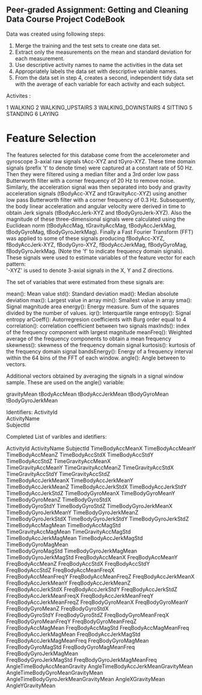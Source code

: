 ## Peer-graded Assignment: Getting and Cleaning Data Course Project CodeBook

Data was created using following steps:

1) Merge the training and the test sets to create one data set.
2) Extract only the measurements on the mean and standard deviation for each measurement.
3) Use descriptive activity names to name the activities in the data set
4) Appropriately labels the data set with descriptive variable names.
5) From the data set in step 4, creates a second, independent tidy data set with the average of each variable for each activity and each subject.

Activites :

1 WALKING
2 WALKING_UPSTAIRS
3 WALKING_DOWNSTAIRS
4 SITTING
5 STANDING
6 LAYING

Feature Selection 
=================
The features selected for this database come from the accelerometer and gyroscope 3-axial raw signals tAcc-XYZ and tGyro-XYZ. These time domain signals (prefix 't' to denote time) were captured at a constant rate of 50 Hz. Then they were filtered using a median filter and a 3rd order low pass Butterworth filter with a corner frequency of 20 Hz to remove noise. Similarly, the acceleration signal was then separated into body and gravity acceleration signals (tBodyAcc-XYZ and tGravityAcc-XYZ) using another low pass Butterworth filter with a corner frequency of 0.3 Hz. 
Subsequently, the body linear acceleration and angular velocity were derived in time to obtain Jerk signals (tBodyAccJerk-XYZ and tBodyGyroJerk-XYZ). Also the magnitude of these three-dimensional signals were calculated using the Euclidean norm (tBodyAccMag, tGravityAccMag, tBodyAccJerkMag, tBodyGyroMag, tBodyGyroJerkMag). 
Finally a Fast Fourier Transform (FFT) was applied to some of these signals producing fBodyAcc-XYZ, fBodyAccJerk-XYZ, fBodyGyro-XYZ, fBodyAccJerkMag, fBodyGyroMag, fBodyGyroJerkMag. (Note the 'f' to indicate frequency domain signals). 
These signals were used to estimate variables of the feature vector for each pattern:  
'-XYZ' is used to denote 3-axial signals in the X, Y and Z directions.

The set of variables that were estimated from these signals are: 

mean(): Mean value
std(): Standard deviation
mad(): Median absolute deviation 
max(): Largest value in array
min(): Smallest value in array
sma(): Signal magnitude area
energy(): Energy measure. Sum of the squares divided by the number of values. 
iqr(): Interquartile range 
entropy(): Signal entropy
arCoeff(): Autorregresion coefficients with Burg order equal to 4
correlation(): correlation coefficient between two signals
maxInds(): index of the frequency component with largest magnitude
meanFreq(): Weighted average of the frequency components to obtain a mean frequency
skewness(): skewness of the frequency domain signal 
kurtosis(): kurtosis of the frequency domain signal 
bandsEnergy(): Energy of a frequency interval within the 64 bins of the FFT of each window.
angle(): Angle between to vectors.

Additional vectors obtained by averaging the signals in a signal window sample. These are used on the angle() variable:

gravityMean
tBodyAccMean
tBodyAccJerkMean
tBodyGyroMean
tBodyGyroJerkMean

Identifiers:
ActivityId                           
ActivityName                        
SubjectId        
 
Completed List of varibles and idetifiers: 

 ActivityId                           ActivityName                         SubjectId                            TimeBodyAccMeanX                     TimeBodyAccMeanY                    
 TimeBodyAccMeanZ                     TimeBodyAccStdX                      TimeBodyAccStdY                      TimeBodyAccStdZ                      TimeGravityAccMeanX                 
 TimeGravityAccMeanY                  TimeGravityAccMeanZ                  TimeGravityAccStdX                   TimeGravityAccStdY                   TimeGravityAccStdZ                  
 TimeBodyAccJerkMeanX                 TimeBodyAccJerkMeanY                 TimeBodyAccJerkMeanZ                 TimeBodyAccJerkStdX                  TimeBodyAccJerkStdY                 
 TimeBodyAccJerkStdZ                  TimeBodyGyroMeanX                    TimeBodyGyroMeanY                    TimeBodyGyroMeanZ                    TimeBodyGyroStdX                    
 TimeBodyGyroStdY                     TimeBodyGyroStdZ                     TimeBodyGyroJerkMeanX                TimeBodyGyroJerkMeanY                TimeBodyGyroJerkMeanZ               
 TimeBodyGyroJerkStdX                 TimeBodyGyroJerkStdY                 TimeBodyGyroJerkStdZ                 TimeBodyAccMagMean                   TimeBodyAccMagStd                   
 TimeGravityAccMagMean                TimeGravityAccMagStd                 TimeBodyAccJerkMagMean               TimeBodyAccJerkMagStd                TimeBodyGyroMagMean                 
 TimeBodyGyroMagStd                   TimeBodyGyroJerkMagMean              TimeBodyGyroJerkMagStd               FreqBodyAccMeanX                     FreqBodyAccMeanY                    
 FreqBodyAccMeanZ                     FreqBodyAccStdX                      FreqBodyAccStdY                      FreqBodyAccStdZ                      FreqBodyAccMeanFreqX                
 FreqBodyAccMeanFreqY                 FreqBodyAccMeanFreqZ                 FreqBodyAccJerkMeanX                 FreqBodyAccJerkMeanY                 FreqBodyAccJerkMeanZ                
 FreqBodyAccJerkStdX                  FreqBodyAccJerkStdY                  FreqBodyAccJerkStdZ                  FreqBodyAccJerkMeanFreqX             FreqBodyAccJerkMeanFreqY            
 FreqBodyAccJerkMeanFreqZ             FreqBodyGyroMeanX                    FreqBodyGyroMeanY                    FreqBodyGyroMeanZ                    FreqBodyGyroStdX                    
 FreqBodyGyroStdY                     FreqBodyGyroStdZ                     FreqBodyGyroMeanFreqX                FreqBodyGyroMeanFreqY                FreqBodyGyroMeanFreqZ               
 FreqBodyAccMagMean                   FreqBodyAccMagStd                    FreqBodyAccMagMeanFreq               FreqBodyAccJerkMagMean               FreqBodyAccJerkMagStd               
 FreqBodyAccJerkMagMeanFreq           FreqBodyGyroMagMean                  FreqBodyGyroMagStd                   FreqBodyGyroMagMeanFreq              FreqBodyGyroJerkMagMean             
 FreqBodyGyroJerkMagStd               FreqBodyGyroJerkMagMeanFreq          AngleTimeBodyAccMeanGravity          AngleTimeBodyAccJerkMeanGravityMean  AngleTimeBodyGyroMeanGravityMean    
 AngleTimeBodyGyroJerkMeanGravityMean AngleXGravityMean                    AngleYGravityMean    
